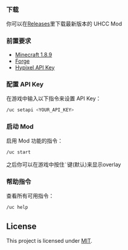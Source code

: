 
### 下载
你可以在[Releases](https://github.com/daoheautumn/UHCC/releases)里下载最新版本的 UHCC Mod


### 前置要求
- [Minecraft 1.8.9](https://piston-data.mojang.com/v1/objects/3870888a6c3d349d3771a3e9d16c9bf5e076b908/client.jar)
- [Forge](https://files.minecraftforge.net/net/minecraftforge/forge/index_1.8.9.html)
- [Hypixel API Key](https://developer.hypixel.net/dashboard/)

### 配置 API Key

在游戏中输入以下指令来设置 API Key：
```bash
/uc setapi <YOUR_API_KEY>
```

### 启动 Mod
启用 Mod 功能的指令：
```bash
/uc start
```
之后你可以在游戏中按住`` ` ``键(默认)来显示overlay

### 帮助指令
查看所有可用指令：
```bash
/uc help
```

##  License  
This project is licensed under [MIT](https://github.com/daoheautumn/UHCC/blob/main/LICENSE).  
